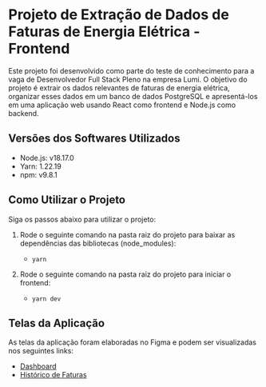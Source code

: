 # Projeto de Extração de Dados de Faturas de Energia Elétrica - Frontend

Este projeto foi desenvolvido como parte do teste de conhecimento para a vaga de Desenvolvedor Full Stack Pleno na empresa Lumi. O objetivo do projeto é extrair os dados relevantes de faturas de energia elétrica, organizar esses dados em um banco de dados PostgreSQL e apresentá-los em uma aplicação web usando React como frontend e Node.js como backend.

## Versões dos Softwares Utilizados
  - Node.js: v18.17.0
  - Yarn: 1.22.19
  - npm: v9.8.1

## Como Utilizar o Projeto
Siga os passos abaixo para utilizar o projeto:

1. Rode o seguinte comando na pasta raiz do projeto para baixar as dependências das bibliotecas (node_modules):
   - ```yarn```

2. Rode o seguinte comando na pasta raiz do projeto para iniciar o frontend:
   - ```yarn dev```
  
## Telas da Aplicação
As telas da aplicação foram elaboradas no Figma e podem ser visualizadas nos seguintes links:
- [Dashboard](https://www.figma.com/proto/likZ1nDep21Bes7UDiCKvK/Untitled?type=design&node-id=50-921&t=GQ1TdwxyusHyzuWG-1&scaling=contain&page-id=0%3A1&starting-point-node-id=50%3A921&mode=design)
- [Histórico de Faturas](https://www.figma.com/proto/likZ1nDep21Bes7UDiCKvK/Untitled?type=design&node-id=3-13&t=JsO7cXfvEgh2JEzz-1&scaling=contain&page-id=0%3A1&starting-point-node-id=50%3A921&mode=design)
